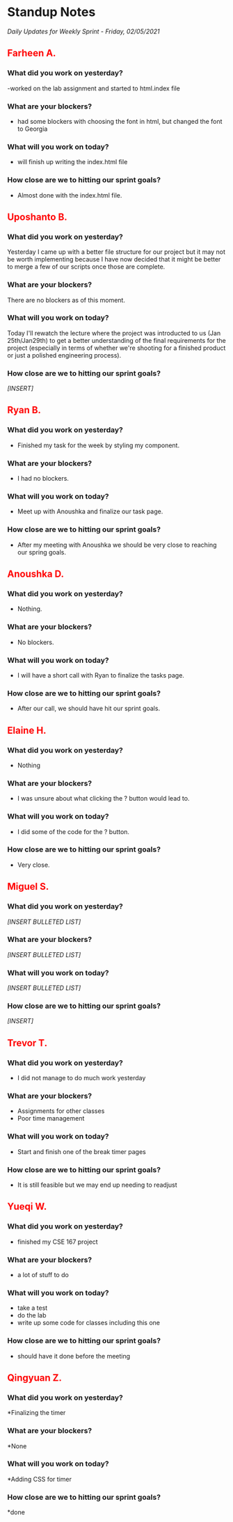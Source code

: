# Standup Notes
*Daily Updates for Weekly Sprint - Friday, 02/05/2021*

## <span style="color: red;">Farheen A.</span> 

### What did you work on yesterday?
-worked on the lab assignment and started to html.index file

### What are your blockers?
- had some blockers with choosing the font in html, but changed the font to Georgia

### What will you work on today?
- will finish up writing the index.html file

### How close are we to hitting our sprint goals?
- Almost done with the index.html file.

## <span style="color: red;">Uposhanto B.</span> 

### What did you work on yesterday?
Yesterday I came up with a better file structure for our project but it may not be worth implementing because I have now decided that it might be better to merge a few of our scripts once those are complete. 

### What are your blockers?
There are no blockers as of this moment.

### What will you work on today?
Today I'll rewatch the lecture where the project was introducted to us (Jan 25th/Jan29th) to get a better understanding of the final requirements for the project (especially in terms of whether we're shooting for a finished product or just a polished engineering process). 

### How close are we to hitting our sprint goals?
*[INSERT]*

## <span style="color: red;">Ryan B.</span>

### What did you work on yesterday?
- Finished my task for the week by styling my component.

### What are your blockers?
- I had no blockers.

### What will you work on today?
- Meet up with Anoushka and finalize our task page.

### How close are we to hitting our sprint goals?
- After my meeting with Anoushka we should be very close to reaching our spring goals.

## <span style="color: red;">Anoushka D.</span>

### What did you work on yesterday?
- Nothing.

### What are your blockers?
- No blockers.

### What will you work on today?
- I will have a short call with Ryan to finalize the tasks page.

### How close are we to hitting our sprint goals?
- After our call, we should have hit our sprint goals.

## <span style="color: red;">Elaine H.</span>

### What did you work on yesterday?
- Nothing

### What are your blockers?
- I was unsure about what clicking the ? button would lead to.

### What will you work on today?
- I did some of the code for the ? button. 

### How close are we to hitting our sprint goals?
- Very close. 

## <span style="color: red;">Miguel S.</span>

### What did you work on yesterday?
*[INSERT BULLETED LIST]*

### What are your blockers?
*[INSERT BULLETED LIST]*

### What will you work on today?
*[INSERT BULLETED LIST]*

### How close are we to hitting our sprint goals?
*[INSERT]*

## <span style="color: red;">Trevor T.</span>

### What did you work on yesterday?
- I did not manage to do much work yesterday

### What are your blockers?
- Assignments for other classes
- Poor time management

### What will you work on today?
- Start and finish one of the break timer pages

### How close are we to hitting our sprint goals?
- It is still feasible but we may end up needing to readjust

## <span style="color: red;">Yueqi W.</span>

### What did you work on yesterday?
- finished my CSE 167 project

### What are your blockers?
- a lot of stuff to do

### What will you work on today?
- take a test
- do the lab
- write up some code for classes including this one

### How close are we to hitting our sprint goals?
- should have it done before the meeting

## <span style="color: red;">Qingyuan Z.</span>

### What did you work on yesterday?
*Finalizing the timer

### What are your blockers?
*None

### What will you work on today?
*Adding CSS for timer

### How close are we to hitting our sprint goals?
*done
